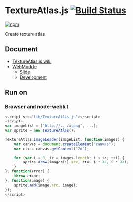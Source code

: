 # TextureAtlas.js [![Build Status](https://travis-ci.org/uupaa/TextureAtlas.js.png)](http://travis-ci.org/uupaa/TextureAtlas.js)

[![npm](https://nodei.co/npm/uupaa.textureatlas.js.png?downloads=true&stars=true)](https://nodei.co/npm/uupaa.textureatlas.js/)

Create texture atlas

## Document

- [TextureAtlas.js wiki](https://github.com/uupaa/TextureAtlas.js/wiki/TextureAtlas)
- [WebModule](https://github.com/uupaa/WebModule)
    - [Slide](http://uupaa.github.io/Slide/slide/WebModule/index.html)
    - [Development](https://github.com/uupaa/WebModule/wiki/Development)

## Run on

### Browser and node-webkit

```js
<script src="lib/TextureAtlas.js"></script>
<script>
var imageList = ["http://.../a.png", ...];
var sprite = new TextureAtlas();

TextureAtlas.imageLoader(imageList, function(images) {
    var canvas = document.createElement("canvas");
    var ctx = canvas.getContext("2d");

    for (var i = 0, iz = images.length; i < iz; ++i) {
        sprite.draw(images[i].src, ctx, i * 32, i * 32);
    }
}, function(error) {
    throw error;
}, function(image) {
    sprite.add(image.src, image);
});
</script>
```

